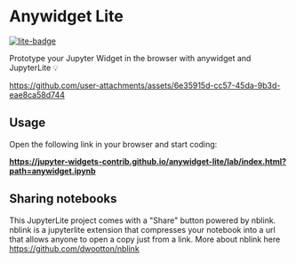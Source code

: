 # Anywidget Lite

[![lite-badge](https://jupyterlite.rtfd.io/en/latest/_static/badge.svg)](https://jupyter-widgets-contrib.github.io/anywidget-lite/lab/index.html?path=anywidget.ipynb)

Prototype your Jupyter Widget in the browser with anywidget and JupyterLite 💡

https://github.com/user-attachments/assets/6e35915d-cc57-45da-9b3d-eae8ca58d744

## Usage

Open the following link in your browser and start coding:

**https://jupyter-widgets-contrib.github.io/anywidget-lite/lab/index.html?path=anywidget.ipynb**

## Sharing notebooks

This JupyterLite project comes with a "Share" button powered by nblink.
nblink is a jupyterlite extension that compresses your notebook into a url that allows anyone to open a copy just from a link.
More about nblink here https://github.com/dwootton/nblink
